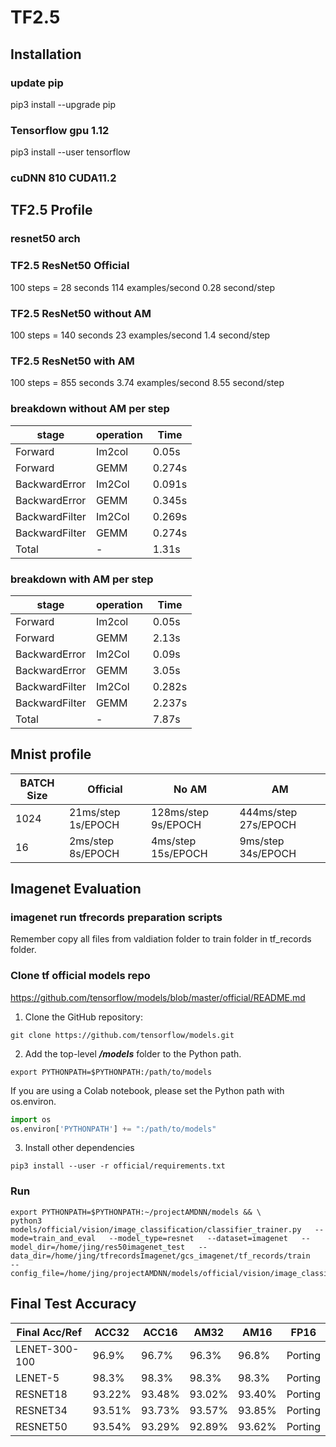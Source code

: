 # TF2.5
## Installation
### update pip
pip3 install --upgrade pip

### Tensorflow gpu 1.12
pip3 install --user tensorflow

### cuDNN 810 CUDA11.2
## TF2.5 Profile
### resnet50 arch

### TF2.5 ResNet50 Official
100 steps = 28 seconds
114 examples/second
0.28 second/step
### TF2.5 ResNet50 without AM
100 steps =  140 seconds
23 examples/second
1.4 second/step
### TF2.5 ResNet50 with AM
100 steps = 855 seconds
3.74 examples/second
8.55 second/step
### breakdown without AM per step
stage | operation | Time 
------------ | ------------ | ------------- 
Forward | Im2col | 0.05s
Forward | GEMM | 0.274s
BackwardError | Im2Col | 0.091s
BackwardError | GEMM | 0.345s
BackwardFilter | Im2Col | 0.269s
BackwardFilter | GEMM | 0.274s
Total | - | 1.31s
### breakdown with AM per step
stage | operation | Time 
------------ | ------------ | ------------- 
Forward | Im2col | 0.05s
Forward | GEMM | 2.13s
BackwardError | Im2Col | 0.09s
BackwardError | GEMM | 3.05s
BackwardFilter | Im2Col | 0.282s
BackwardFilter | GEMM | 2.237s
Total | - | 7.87s 
## Mnist profile

BATCH Size | Official | No AM | AM
------------ | ------------ | ------------- | ------------- 
1024 | 21ms/step 1s/EPOCH| 128ms/step 9s/EPOCH | 444ms/step 27s/EPOCH
16 | 2ms/step 8s/EPOCH| 4ms/step 15s/EPOCH | 9ms/step 34s/EPOCH

## Imagenet Evaluation
### imagenet run tfrecords preparation scripts

Remember copy all files from valdiation folder to train folder in tf_records folder.

### Clone tf official models repo
https://github.com/tensorflow/models/blob/master/official/README.md

1. Clone the GitHub repository:

```shell
git clone https://github.com/tensorflow/models.git
```

2. Add the top-level ***/models*** folder to the Python path.

```shell
export PYTHONPATH=$PYTHONPATH:/path/to/models
```

If you are using a Colab notebook, please set the Python path with os.environ.

```python
import os
os.environ['PYTHONPATH'] += ":/path/to/models"
```

3. Install other dependencies

```shell
pip3 install --user -r official/requirements.txt
```
### Run
```
export PYTHONPATH=$PYTHONPATH:~/projectAMDNN/models && \
python3 models/official/vision/image_classification/classifier_trainer.py   --mode=train_and_eval   --model_type=resnet   --dataset=imagenet   --model_dir=/home/jing/res50imagenet_test   --data_dir=/home/jing/tfrecordsImagenet/gcs_imagenet/tf_records/train   --config_file=/home/jing/projectAMDNN/models/official/vision/image_classification/configs/examples/resnet/imagenet/gpu.yaml 
```
## Final Test Accuracy

Final Acc/Ref | ACC32 | ACC16 | AM32 | AM16 | FP16
------------ | ------------- | ------------- | ------------- | ------------- | -------------
LENET-300-100 | 96.9% |96.7% | 96.3% |96.8% | Porting
LENET-5 | 98.3% | 98.3% | 98.3% | 98.3% | Porting
RESNET18 |93.22%|93.48%|93.02%|93.40% | Porting
RESNET34 |93.51%|93.73%|93.57%|93.85% | Porting
RESNET50 |93.54%|93.29%|92.89%|93.62% | Porting


